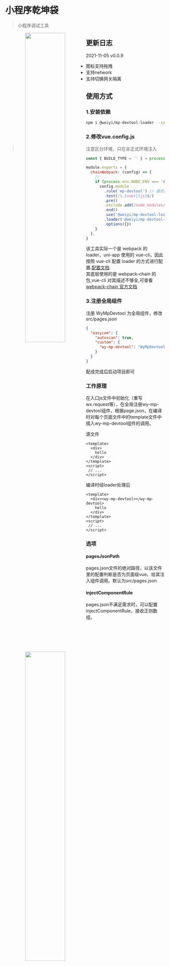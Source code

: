 # 小程序乾坤袋

> 小程序调试工具

<center class="half">
  <img src="https://qnm.hunliji.com/FiVynqoJ0ADV3yL5d9X9q8t8TG1V" width="50%" align="left"/>
  <img src="https://qnm.hunliji.com/FqoqokQwl5eHgy-oMaCm4e3xwTtJ" width="50%" align="left"/>
</center>

<center class="half">
  <img src="https://qnm.hunliji.com/FhMsLJkNBhLS4qoK6KfO37BKPGhW" width="50%" align="left"/>
  <img src="https://qnm.hunliji.com/Fl9q5tN7BGyGYDGF6xu4rNppSlZ4" width="50%" align="left"/>
</center>

## 更新日志
2021-11-05 v0.0.9 
- 图标支持拖拽 
- 支持network
- 支持切换网关隔离


## 使用方式

### 1.安装依赖

```bash
npm i @weiyi/mp-devtool-loader --save-dev
```

### 2.修改vue.config.js
> 注意区分环境，只在非正式环境注入


```javascript
const { BUILD_TYPE = '' } = process.env

module.exports = {
  chainWebpack: (config) => {
    // ...
    if (process.env.NODE_ENV === 'development' || ['平台开发版', '平台测试版'].includes(BUILD_TYPE)) { // 注意区分环境，根据项目实际情况配置
      config.module
        .rule('mp-devtool') // 链式操作用来分组的名字
        .test(/\.(vue)|(js)$/)
        .pre()
        .exclude.add(/node_modules/)
        .end()
        .use('@weiyi/mp-devtool-loader')
        .loader('@weiyi/mp-devtool-loader')
        .options({})
    }
  },
}
```

该工具实际一个是 webpack 的 loader，uni-app 使用的 vue-cli，因此按照 vue-cli 配置 loader 的方式进行配置.[配置文档](https://cli.vuejs.org/zh/guide/webpack.html#%E9%93%BE%E5%BC%8F%E6%93%8D%E4%BD%9C-%E9%AB%98%E7%BA%A7).  
其底层使用的是 webpack-chain 的包,vue-cli 对其描述不够全,可查看[webpack-chain 官方文档](https://github.com/Yatoo2018/webpack-chain/tree/zh-cmn-Hans)



### 3.注册全局组件

注册 WyMpDevtool 为全局组件，修改 src/pages.json

```json
{
  "easycom": {
    "autoscan": true,
    "custom": {
      "wy-mp-devtool": "WyMpDevtool/index.vue"
    }
  }
}
```

配成完成后启动项目即可


### 工作原理
在入口js文件中初始化（重写wx.request等），在全局注册wy-mp-devtool组件，根据page.json，在编译时对每个页面文件中的template文件中插入wy-mp-devtool组件的调用。

源文件
```vue
<template>
  <div>
    hello
  </div>
</template>
<script>
 // ...
</script>
```

编译时经loader处理后
```vue
<template>
  <div><wy-mp-devtool></wy-mp-devtool>
    hello
  </div>
</template>
<script>
 // ...
</script>
```

### 选项

#### pagesJsonPath
pages.json文件的绝对路径，以该文件里的配置判断是否为页面级vue，给其注入组件调用。默认为src/pages.json

#### injectComponentRule
pages.json不满足需求时，可以配置injectComponentRule，接收正则数组。

